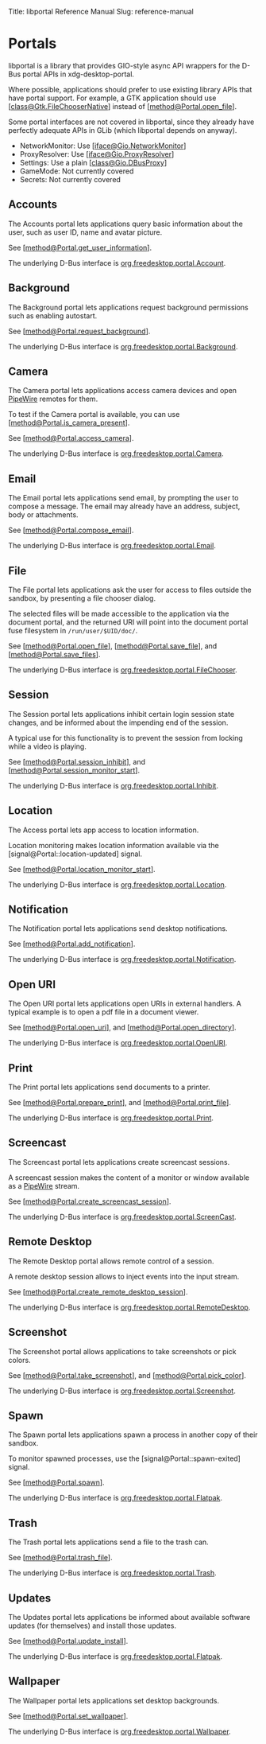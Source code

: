 Title: libportal Reference Manual
Slug: reference-manual

# Portals

libportal is a library that provides GIO-style async API wrappers
for the D-Bus portal APIs in xdg-desktop-portal.

Where possible, applications should prefer to use existing library
APIs that have portal support. For example, a GTK application should
use [class@Gtk.FileChooserNative] instead of [method@Portal.open_file].

Some portal interfaces are not covered in libportal, since
they already have perfectly adequate APIs in GLib (which libportal depends on anyway).

- NetworkMonitor: Use [iface@Gio.NetworkMonitor]
- ProxyResolver: Use [iface@Gio.ProxyResolver]
- Settings: Use a plain [class@Gio.DBusProxy]
- GameMode: Not currently covered
- Secrets: Not currently covered

## Accounts

The Accounts portal lets applications query basic information about
the user, such as user ID, name and avatar picture.

See [method@Portal.get_user_information].

The underlying D-Bus interface is [org.freedesktop.portal.Account](https://flatpak.github.io/xdg-desktop-portal/portal-docs.html#gdbus-org.freedesktop.portal.Account).

## Background

The Background portal lets applications request background permissions
such as enabling autostart.

See [method@Portal.request_background].

The underlying D-Bus interface is [org.freedesktop.portal.Background](https://flatpak.github.io/xdg-desktop-portal/portal-docs.html#gdbus-org.freedesktop.portal.Background).

## Camera

The Camera portal lets applications access camera devices and open [PipeWire][pipewire] remotes for them.

To test if the Camera portal is available, you can use [method@Portal.is_camera_present].

See [method@Portal.access_camera].

The underlying D-Bus interface is [org.freedesktop.portal.Camera](https://flatpak.github.io/xdg-desktop-portal/portal-docs.html#gdbus-org.freedesktop.portal.Camera).

## Email

The Email portal lets applications send email, by prompting
the user to compose a message. The email may already have
an address, subject, body or attachments.

See [method@Portal.compose_email].

The underlying D-Bus interface is [org.freedesktop.portal.Email](https://flatpak.github.io/xdg-desktop-portal/portal-docs.html#gdbus-org.freedesktop.portal.Email).

## File

The File portal lets applications ask the user for access to
files outside the sandbox, by presenting a file chooser dialog.

The selected files will be made accessible to the application
via the document portal, and the returned URI will point
into the document portal fuse filesystem in `/run/user/$UID/doc/`.

See [method@Portal.open_file], [method@Portal.save_file], and [method@Portal.save_files].

The underlying D-Bus interface is [org.freedesktop.portal.FileChooser](https://flatpak.github.io/xdg-desktop-portal/portal-docs.html#gdbus-org.freedesktop.portal.FileChooser).

## Session

The Session portal lets applications inhibit certain login session
state changes, and be informed about the impending end of the
session.

A typical use for this functionality is to prevent the session
from locking while a video is playing.

See [method@Portal.session_inhibit], and [method@Portal.session_monitor_start].

The underlying D-Bus interface is [org.freedesktop.portal.Inhibit](https://flatpak.github.io/xdg-desktop-portal/portal-docs.html#gdbus-org.freedesktop.portal.Inhibit).

## Location

The Access portal lets app access to location information.

Location monitoring makes location information available
via the [signal@Portal::location-updated] signal.

See [method@Portal.location_monitor_start].

The underlying D-Bus interface is [org.freedesktop.portal.Location](https://flatpak.github.io/xdg-desktop-portal/portal-docs.html#gdbus-org.freedesktop.portal.Location).

## Notification

The Notification portal lets applications send desktop notifications.

See [method@Portal.add_notification].

The underlying D-Bus interface is [org.freedesktop.portal.Notification](https://flatpak.github.io/xdg-desktop-portal/portal-docs.html#gdbus-org.freedesktop.portal.Notification).

## Open URI

The Open URI portal lets applications open URIs in external handlers.
A typical example is to open a pdf file in a document viewer.

See [method@Portal.open_uri], and [method@Portal.open_directory].

The underlying D-Bus interface is [org.freedesktop.portal.OpenURI](https://flatpak.github.io/xdg-desktop-portal/portal-docs.html#gdbus-org.freedesktop.portal.OpenURI).

## Print

The Print portal lets applications send documents to a printer.

See [method@Portal.prepare_print], and [method@Portal.print_file].

The underlying D-Bus interface is [org.freedesktop.portal.Print](https://flatpak.github.io/xdg-desktop-portal/portal-docs.html#gdbus-org.freedesktop.portal.Print).

## Screencast

The Screencast portal lets applications create screencast sessions.

A screencast session makes the content of a monitor or window
available as a [PipeWire][pipewire] stream.

See [method@Portal.create_screencast_session].

The underlying D-Bus interface is [org.freedesktop.portal.ScreenCast](https://flatpak.github.io/xdg-desktop-portal/portal-docs.html#gdbus-org.freedesktop.portal.ScreenCast).

## Remote Desktop

The Remote Desktop portal allows remote control of a session.

A remote desktop session allows to inject events into the input stream.

See [method@Portal.create_remote_desktop_session].

The underlying D-Bus interface is [org.freedesktop.portal.RemoteDesktop](https://flatpak.github.io/xdg-desktop-portal/portal-docs.html#gdbus-org.freedesktop.portal.RemoteDesktop).

## Screenshot

The Screenshot portal allows applications to take screenshots or pick colors.

See [method@Portal.take_screenshot], and [method@Portal.pick_color].

The underlying D-Bus interface is [org.freedesktop.portal.Screenshot](https://flatpak.github.io/xdg-desktop-portal/portal-docs.html#gdbus-org.freedesktop.portal.Screenshot).

## Spawn

The Spawn portal lets applications spawn a process in another
copy of their sandbox.

To monitor spawned processes, use the [signal@Portal::spawn-exited]
signal.

See [method@Portal.spawn].

The underlying D-Bus interface is [org.freedesktop.portal.Flatpak](https://flatpak.github.io/xdg-desktop-portal/portal-docs.html#gdbus-org.freedesktop.portal.Flatpak).

## Trash

The Trash portal lets applications send a file to the trash can.

See [method@Portal.trash_file].

The underlying D-Bus interface is [org.freedesktop.portal.Trash](https://flatpak.github.io/xdg-desktop-portal/portal-docs.html#gdbus-org.freedesktop.portal.Trash).

## Updates

The Updates portal lets applications be informed about available
software updates (for themselves) and install those updates.

See [method@Portal.update_install].

The underlying D-Bus interface is [org.freedesktop.portal.Flatpak](https://flatpak.github.io/xdg-desktop-portal/portal-docs.html#gdbus-org.freedesktop.portal.Flatpak).

## Wallpaper

The Wallpaper portal lets applications set desktop backgrounds.

See [method@Portal.set_wallpaper].

The underlying D-Bus interface is [org.freedesktop.portal.Wallpaper](https://flatpak.github.io/xdg-desktop-portal/portal-docs.html#gdbus-org.freedesktop.portal.Wallpaper).

[pipewire]: https://pipewire.org
